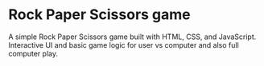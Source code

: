 # Rock Paper Scissors game
A simple Rock Paper Scissors game built with HTML, CSS, and JavaScript. Interactive UI and basic game logic for user vs computer and also full computer play.
